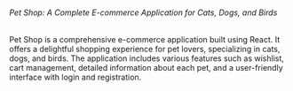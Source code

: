 <h6>Pet Shop: A Complete E-commerce Application for Cats, Dogs, and Birds</h6>
Pet Shop is a comprehensive e-commerce application built using React. It offers a delightful shopping experience for pet lovers, specializing in cats, dogs, and birds. The application includes various features such as wishlist, cart management, detailed information about each pet, and a user-friendly interface with login and registration.
